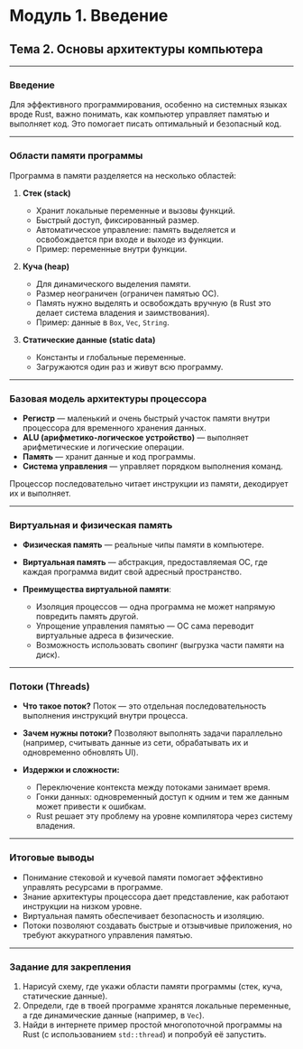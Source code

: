 # Модуль 1. Введение

## Тема 2. Основы архитектуры компьютера

---

### Введение

Для эффективного программирования, особенно на системных языках вроде Rust, важно понимать, как компьютер управляет памятью и выполняет код. Это помогает писать оптимальный и безопасный код.

---

### Области памяти программы

Программа в памяти разделяется на несколько областей:

1. **Стек (stack)**

   * Хранит локальные переменные и вызовы функций.
   * Быстрый доступ, фиксированный размер.
   * Автоматическое управление: память выделяется и освобождается при входе и выходе из функции.
   * Пример: переменные внутри функции.

2. **Куча (heap)**

   * Для динамического выделения памяти.
   * Размер неограничен (ограничен памятью ОС).
   * Память нужно выделять и освобождать вручную (в Rust это делает система владения и заимствования).
   * Пример: данные в `Box`, `Vec`, `String`.

3. **Статические данные (static data)**

   * Константы и глобальные переменные.
   * Загружаются один раз и живут всю программу.

---

### Базовая модель архитектуры процессора

* **Регистр** — маленький и очень быстрый участок памяти внутри процессора для временного хранения данных.
* **ALU (арифметико-логическое устройство)** — выполняет арифметические и логические операции.
* **Память** — хранит данные и код программы.
* **Система управления** — управляет порядком выполнения команд.

Процессор последовательно читает инструкции из памяти, декодирует их и выполняет.

---

### Виртуальная и физическая память

* **Физическая память** — реальные чипы памяти в компьютере.
* **Виртуальная память** — абстракция, предоставляемая ОС, где каждая программа видит свой адресный пространство.
* **Преимущества виртуальной памяти**:

  * Изоляция процессов — одна программа не может напрямую повредить память другой.
  * Упрощение управления памятью — ОС сама переводит виртуальные адреса в физические.
  * Возможность использовать свопинг (выгрузка части памяти на диск).

---

### Потоки (Threads)

* **Что такое поток?**
  Поток — это отдельная последовательность выполнения инструкций внутри процесса.
* **Зачем нужны потоки?**
  Позволяют выполнять задачи параллельно (например, считывать данные из сети, обрабатывать их и одновременно обновлять UI).
* **Издержки и сложности:**

  * Переключение контекста между потоками занимает время.
  * Гонки данных: одновременный доступ к одним и тем же данным может привести к ошибкам.
  * Rust решает эту проблему на уровне компилятора через систему владения.

---

### Итоговые выводы

* Понимание стековой и кучевой памяти помогает эффективно управлять ресурсами в программе.
* Знание архитектуры процессора дает представление, как работают инструкции на низком уровне.
* Виртуальная память обеспечивает безопасность и изоляцию.
* Потоки позволяют создавать быстрые и отзывчивые приложения, но требуют аккуратного управления памятью.

---

### Задание для закрепления

1. Нарисуй схему, где укажи области памяти программы (стек, куча, статические данные).
2. Определи, где в твоей программе хранятся локальные переменные, а где динамические данные (например, в `Vec`).
3. Найди в интернете пример простой многопоточной программы на Rust (с использованием `std::thread`) и попробуй её запустить.
